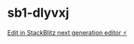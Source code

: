 # sb1-dlyvxj

[Edit in StackBlitz next generation editor ⚡️](https://stackblitz.com/~/github.com/kkavon/sb1-dlyvxj)